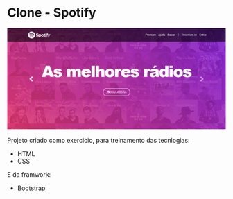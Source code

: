 # Clone - Spotify </h1>

<img src="preview.png">

<p>Projeto criado como exercicio, para treinamento das tecnlogias:</p>

<ul>
    <li>HTML</li>
    <li>CSS</li>
</ul>

<p>E da framwork:</p>

<ul>
    <li>Bootstrap</li>
</ul>